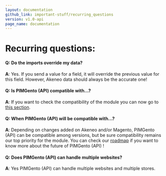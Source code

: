 ```yaml
---
layout: documentation
github_link: important-stuff/recurring_questions
version: v1.0-api
page_name: documentation
---
```


# Recurring questions:

#### Q: Do the imports override my data?
**A**: Yes. If you send a value for a field, it will override the previous value for this field. However, Akeneo data should always be the accurate one!

#### Q: Is PIMGento (API) compatible with...?
**A**: If you want to check the compatibility of the module you can now go to [this section](compatibility.md).

#### Q: When PIMGento (API) will be compatible with...?
**A**: Depending on changes added on Akeneo and/or Magento, PIMGento (API) can be compatible among versions, but be sure compatibility remains our top priority for the module. 
You can check our [roadmap](roadmap.md) if you want to know more about the future of PIMGento (API) !

#### Q: Does PIMGento (API) can handle multiple websites?
**A**: Yes PIMGento (API) can handle multiple websites and multiple stores.